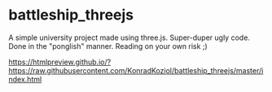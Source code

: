 # battleship_threejs


A simple university project made using three.js.
Super-duper ugly code.
Done in the "ponglish" manner. Reading on your own risk ;)

https://htmlpreview.github.io/?https://raw.githubusercontent.com/KonradKoziol/battleship_threejs/master/index.html
